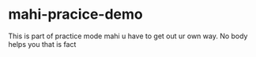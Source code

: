 # mahi-pracice-demo
This is part of practice mode
mahi u have to get out ur own way. 
No body helps you that is fact
